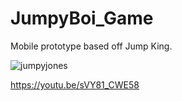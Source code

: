# JumpyBoi_Game
Mobile prototype based off Jump King.

![jumpyjones](https://user-images.githubusercontent.com/13463782/195161312-b47906af-fba2-4849-8f3d-ab23e50a28ec.png)

https://youtu.be/sVY81_CWE58
